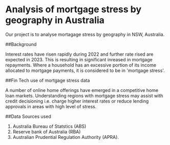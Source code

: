 # Analysis of mortgage stress by geography in Australia

Our project is to analyse mortagage stress by geography in NSW, Australia. 


##Background

Interest rates have risen rapidly during 2022 and further rate rised are expected in 2023.  This is resulting in significant inreased in mortgage repayments.  Where a household has an excessive portion of its income allocated to mortgage payments, it is considered to be in 'mortgage stress'.

##Fin Tech use of mortgage stress data

A number of online home offerings have emerged in a competitive home loan markets.  Understanding regions with mortgage stress may assist with credit decisioning i.e. charge higher interest rates or reduce lending approvals in areas with high level of stress. 

##Data Sources used

1)  Australia Bureau of Statstics (ABS)
2)  Reserve bank of Australia (RBA)
3)  Australian Prudential Regulation Authority (APRA).
